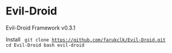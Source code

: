# Evil-Droid
Evil-Droid Framework  v0.3.1


Install
<code>
git clone https://github.com/farukclk/Evil-Droid.git
cd Evil-Droid
bash evil-droid
</code>

